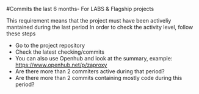 #Commits the last 6 months- For LABS & Flagship projects

This requirement means that the project must have been activeliy mantained during the last period
In order to check the activity level, follow these steps

* Go to the project repository 
* Check the latest checking/commits
* You can also use Openhub and look at the summary, example: https://www.openhub.net/p/zaproxy
* Are there more than 2 commiters active during that period?
* Are there more than 2 commits containing mostly code during this period?

